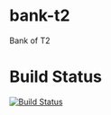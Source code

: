 # bank-t2
Bank of T2

# Build Status
[![Build Status](https://travis-ci.org/qnislavnachev/bank-t2.svg?branch=continuousIntegrationSetUp)](https://travis-ci.org/qnislavnachev/bank-t2)